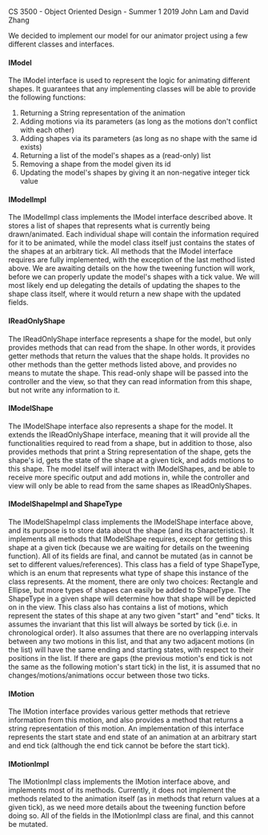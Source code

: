 CS 3500 - Object Oriented Design - Summer 1 2019
John Lam and David Zhang

We decided to implement our model for our animator project using a few different classes and interfaces. 
#### IModel
The IModel interface is used to represent the logic for animating different shapes. It guarantees that any implementing classes will be able to provide the following functions:
1. Returning a String representation of the animation
2. Adding motions via its parameters (as long as the motions don't conflict with each other)
3. Adding shapes via its parameters (as long as no shape with the same id exists)
4. Returning a list of the model's shapes as a (read-only) list
5. Removing a shape from the model given its id
6. Updating the model's shapes by giving it an non-negative integer tick value

#### IModelImpl
The IModelImpl class implements the IModel interface described above. It stores a list of shapes that represents what is currently being drawn/animated. Each individual shape will contain the information required for it to be animated, while the model class itself just contains the states of the shapes at an arbitrary tick. All methods that the IModel interface requires are fully implemented, with the exception of the last method listed above. We are awaiting details on the how the tweening function will work, before we can properly update the model's shapes with a tick value. We will most likely end up delegating the details of updating the shapes to the shape class itself, where it would return a new shape with the updated fields. 

#### IReadOnlyShape
The IReadOnlyShape interface represents a shape for the model, but only provides methods that can read from the shape. In other words, it provides getter methods that return the values that the shape holds. It provides no other methods than the getter methods listed above, and provides no means to mutate the shape. This read-only shape will be passed into the controller and the view, so that they can read information from this shape, but not write any information to it. 

#### IModelShape
The IModelShape interface also represents a shape for the model. It extends the IReadOnlyShape interface, meaning that it will provide all the functionalities required to read from a shape, but in addition to those, also provides methods that print a String representation of the shape, gets the shape's id, gets the state of the shape at a given tick, and adds motions to this shape. The model itself will interact with IModelShapes, and be able to receive more specific output and add motions in, while the controller and view will only be able to read from the same shapes as IReadOnlyShapes. 

#### IModelShapeImpl and ShapeType
The IModelShapeImpl class implements the IModelShape interface above, and its purpose is to store data about the shape (and its characteristics). It implements all methods that IModelShape requires, except for getting this shape at a given tick (because we are waiting for details on the tweening function). All of its fields are final, and cannot be mutated (as in cannot be set to different values/references). 
This class has a field of type ShapeType, which is an enum that represents what type of shape this instance of the class represents. At the moment, there are only two choices: Rectangle and Ellipse, but more types of shapes can easily be added to ShapeType. The ShapeType in a given shape will determine how that shape will be depicted on in the view.
This class also has contains a list of motions, which represent the states of this shape at any two given "start" and "end" ticks. It assumes the invariant that this list will always be sorted by tick (i.e. in chronological order). It also assumes that there are no overlapping intervals between any two motions in this list, and that any two adjacent motions (in the list) will have the same ending and starting states, with respect to their positions in the list. If there are gaps (the previous motion's end tick is not the same as the following motion's start tick) in the list, it is assumed that no changes/motions/animations occur between those two ticks. 

#### IMotion
The IMotion interface provides various getter methods that retrieve information from this motion, and also provides a method that returns a string representation of this motion. An implementation of this interface represents the start state and end state of an animation at an arbitrary start and end tick (although the end tick cannot be before the start tick).

#### IMotionImpl
The IMotionImpl class implements the IMotion interface above, and implements most of its methods. Currently, it does not implement the methods related to the animation itself (as in methods that return values at a given tick), as we need more details about the tweening function before doing so. All of the fields in the IMotionImpl class are final, and this cannot be mutated. 
